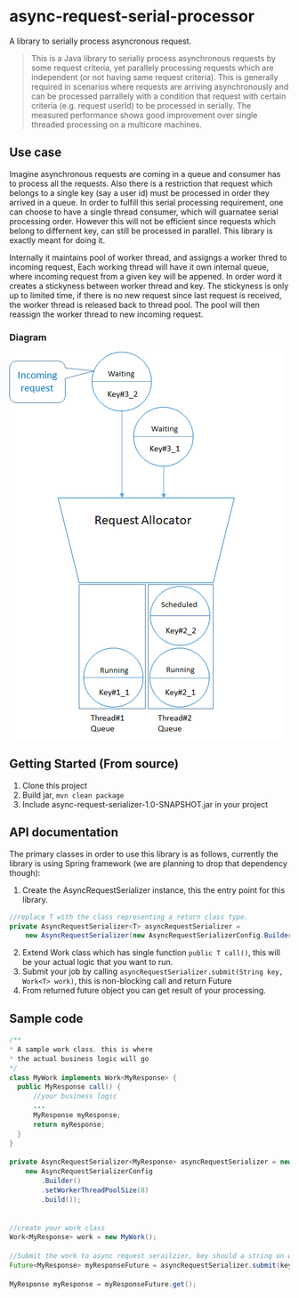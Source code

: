 # async-request-serial-processor

A library to serially process asyncronous request. 

> This is a Java library to serially process asynchronous requests by some request criteria, yet parallely processing requests which 
> are independent (or not having same request criteria). This is generally required in scenarios where requests are arriving
> asynchronously and can be processed parrallely with a condition that request with certain criteria (e.g. request userId) to be 
> processed in serially. The measured performance shows good improvement over single threaded processing on a multicore machines.

## Use case

Imagine asynchronous requests are coming in a queue and consumer has to process all the requests. Also there is a restriction that request which belongs to a single key (say a user id) must be processed in order they arrived in a queue. In order to fulfill this serial processing requirement, one can choose to have a single thread consumer, which will guarnatee serial processing order. However this will not be efficient since requests which belong to differnent key, can still be processed in parallel. This library is exactly meant for doing it. 

Internally it maintains pool of worker thread, and assigngs a worker thred to incoming request, Each working thread will have it own internal queue, where incoming request from a given key will be appened. In order word it creates a stickyness between worker thread and key. The stickyness is only up to limited time, if there is no new request since last request is received, the worker thread is released back to thread pool. The pool will then reassign the worker thread to new incoming request.

### Diagram

![diagram](diagram.png)

## Getting Started (From source)

1. Clone this project
2. Build jar, `mvn clean package`
3. Include  async-request-serializer-1.0-SNAPSHOT.jar in your project


## API documentation

The primary classes in order to use this library is as follows, currently the library is using Spring framework (we are planning to drop that dependency though):

1. Create the AsyncRequestSerializer instance, this the entry point for this library. 
```java
//replace T with the class representing a return class type.
private AsyncRequestSerializer<T> asyncRequestSerializer =                     
    new AsyncRequestSerializer(new AsyncRequestSerializerConfig.Builder.build());
```

2. Extend Work<T> class which has single function `public T call()`, this will be your actual logic that you want to run.
3. Submit your job by calling `asyncRequestSerializer.submit(String key, Work<T> work)`, this is non-blocking call and return Future<T>
4. From returned future object you can get result of your processing.  
  
## Sample code

```java
/**
* A sample work class, this is where 
* the actual business logic will go
*/
class MyWork implements Work<MyResponse> {
  public MyResponse call() {
      //your business logic
      ...
      MyResponse myResponse;
      return myResponse;
  }
}

private AsyncRequestSerializer<MyResponse> asyncRequestSerializer = new AsyncRequestSerializer<>(
    new AsyncRequestSerializerConfig
        .Builder()
        .setWorkerThreadPoolSize(8)
        .build());


//create your work class
Work<MyResponse> work = new MyWork();

//Submit the work to async request serailzier, key should a string on which we want to serialize the processing. 
Future<MyResponse> myResponseFuture = asyncRequestSerializer.submit(key, work);  

MyResponse myResponse = myResponseFuture.get();  
```
